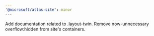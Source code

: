 ```yaml
---
'@microsoft/atlas-site': minor
---
```


Add documentation related to .layout-twin. Remove now-unnecessary overflow:hidden from site's containers.
